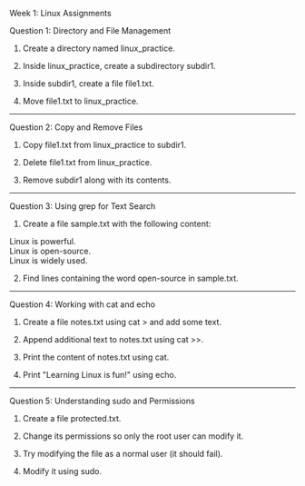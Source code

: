 Week 1: Linux Assignments

Question 1: Directory and File Management

1. Create a directory named linux_practice.


2. Inside linux_practice, create a subdirectory subdir1.


3. Inside subdir1, create a file file1.txt.


4. Move file1.txt to linux_practice.




---

Question 2: Copy and Remove Files

1. Copy file1.txt from linux_practice to subdir1.


2. Delete file1.txt from linux_practice.


3. Remove subdir1 along with its contents.




---

Question 3: Using grep for Text Search

1. Create a file sample.txt with the following content:

Linux is powerful.  
Linux is open-source.  
Linux is widely used.


2. Find lines containing the word open-source in sample.txt.




---

Question 4: Working with cat and echo

1. Create a file notes.txt using cat > and add some text.


2. Append additional text to notes.txt using cat >>.


3. Print the content of notes.txt using cat.


4. Print "Learning Linux is fun!" using echo.




---

Question 5: Understanding sudo and Permissions

1. Create a file protected.txt.


2. Change its permissions so only the root user can modify it.


3. Try modifying the file as a normal user (it should fail).


4. Modify it using sudo.




